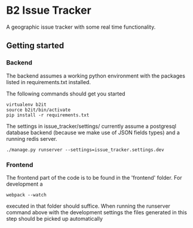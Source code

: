 # B2 Issue Tracker

A geographic issue tracker with some real time functionality.

## Getting started

### Backend

The backend assumes a working python environment with the packages listed in requirements.txt installed.

The following commands should get you started
```
virtualenv b2it
source b2it/bin/activate
pip install -r requirements.txt
```

The settings in issue_tracker/settings/ currently assume a postgresql database 
backend (because we make use of JSON fields types) and a running redis 
server.

```
./manage.py runserver --settings=issue_tracker.settings.dev
```


### Frontend

The frontend part of the code is to be found in the 'frontend' folder.
For development a
 
```
webpack --watch
```

executed in that folder should suffice. When running the runserver command above 
with the development settings the files generated in this step should 
be picked up automatically 